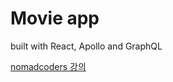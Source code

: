 # Movie app

built with React, Apollo and GraphQL

[nomadcoders 강의](https://nomadcoders.co/react-graphql-for-beginners/)
